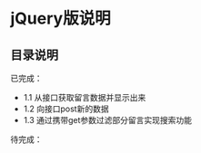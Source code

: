 # jQuery版说明

## 目录说明

已完成：
- 1.1 从接口获取留言数据并显示出来
- 1.2 向接口post新的数据
- 1.3 通过携带get参数过滤部分留言实现搜索功能

待完成：
